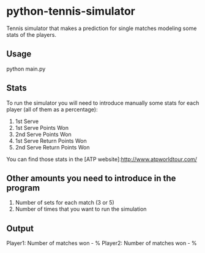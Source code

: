 python-tennis-simulator
=======================

Tennis simulator that makes a prediction for single matches modeling some stats of the players.

Usage
----------------------------
python main.py

Stats
----------------------------
To run the simulator you will need to introduce manually some stats for each player (all of them as a percentage):

1. 1st Serve
2. 1st Serve Points Won
3. 2nd Serve Points Won
4. 1st Serve Return Points Won
5. 2nd Serve Return Points Won

You can find those stats in the [ATP website]:http://www.atpworldtour.com/

Other amounts you need to introduce in the program
----------------------------

1. Number of sets for each match (3 or 5)
2. Number of times that you want to run the simulation

Output
----------------------------
Player1: Number of matches won - % 
Player2: Number of matches won - % 
